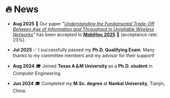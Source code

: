 # 🔥 News 

- **Aug 2025** 🎉  Our paper *"[Understanding the Fundamental Trade-Off Between Age of Information and Throughput in Unreliable Wireless Networks](https://arxiv.org/pdf/2508.12185)"*  has been accepted to **[MobiHoc 2025](https://www.sigmobile.org/mobihoc/2025/)** 🎊 (acceptance rate: 23%).

- **Jul 2025** ✅  I successfully passed my **Ph.D. Qualifying Exam**.  Many thanks to my committee members and my advisor for their support!

- **Aug 2024** 🎓  Joined **Texas A＆M University** as a **Ph.D. student** in Computer Engineering.  

- **Jun 2024** 🎓  Completed my **M.Sc. degree** at **Nankai University**, Tianjin, China.  

